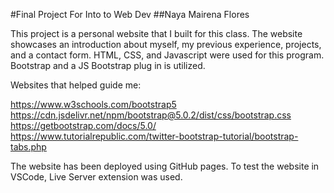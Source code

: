 #Final Project For Into to Web Dev
##Naya Mairena Flores

This project is a personal website that I built for this class.
The website showcases an introduction about myself, my previous experience, projects, and a contact form.
HTML, CSS, and Javascript were used for this program. Bootstrap and a JS Bootstrap plug in is utilized.

Websites that helped guide me:

https://www.w3schools.com/bootstrap5
https://cdn.jsdelivr.net/npm/bootstrap@5.0.2/dist/css/bootstrap.css
https://getbootstrap.com/docs/5.0/
https://www.tutorialrepublic.com/twitter-bootstrap-tutorial/bootstrap-tabs.php

The website has been deployed using GitHub pages.
To test the website in VSCode, Live Server extension was used.

